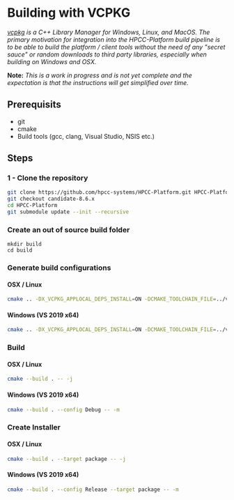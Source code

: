 # Building with VCPKG

_[vcpkg](https://github.com/microsoft/vcpkg) is a C++ Library Manager for Windows, Linux, and MacOS.  The primary motivation for integration into the HPCC-Platform build pipeline is to be able to build the platform / client tools without the need of any "secret sauce" or random downloads to third party libraries, especially when building on Windows and OSX._

**Note:** _This is a work in progress and is not yet complete and the expectation is that the instructions will get simplified over time._

## Prerequisits 

* git
* cmake
* Build tools (gcc, clang, Visual Studio, NSIS etc.)

## Steps

### 1 - Clone the repository

```sh
git clone https://github.com/hpcc-systems/HPCC-Platform.git HPCC-Platform
git checkout candidate-8.6.x
cd HPCC-Platform
git submodule update --init --recursive
```

### Create an out of source build folder
```
mkdir build
cd build
```

### Generate build configurations

#### OSX / Linux

```sh
cmake .. -DX_VCPKG_APPLOCAL_DEPS_INSTALL=ON -DCMAKE_TOOLCHAIN_FILE=../vcpkg/scripts/buildsystems/vcpkg.cmake -DCMAKE_BUILD_TYPE=Debug
```

#### Windows (VS 2019 x64) 

```sh
cmake .. -DX_VCPKG_APPLOCAL_DEPS_INSTALL=ON -DCMAKE_TOOLCHAIN_FILE=../vcpkg/scripts/buildsystems/vcpkg.cmake -G "Visual Studio 16 2019" -T host=x64 -A x64 
```

### Build

#### OSX / Linux

```sh
cmake --build . -- -j
```

#### Windows (VS 2019 x64) 

```sh
cmake --build . --config Debug -- -m
```

### Create Installer

#### OSX / Linux

```sh
cmake --build . --target package -- -j
```

#### Windows (VS 2019 x64) 

```sh
cmake --build . --config Release --target package -- -m
```
